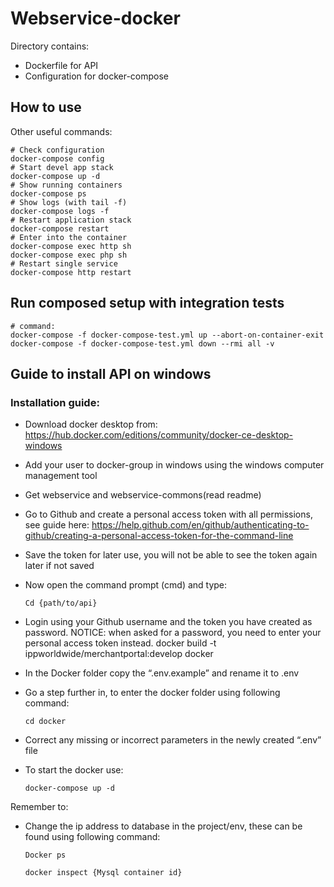 # Webservice-docker

Directory contains:

- Dockerfile for API
- Configuration for docker-compose

## How to use

Other useful commands:

```shell
# Check configuration
docker-compose config
# Start devel app stack
docker-compose up -d
# Show running containers
docker-compose ps
# Show logs (with tail -f)
docker-compose logs -f
# Restart application stack
docker-compose restart
# Enter into the container
docker-compose exec http sh
docker-compose exec php sh
# Restart single service
docker-compose http restart
```

## Run composed setup with integration tests
```
# command:
docker-compose -f docker-compose-test.yml up --abort-on-container-exit
docker-compose -f docker-compose-test.yml down --rmi all -v
```



## Guide to install API on windows 

### Installation guide:
- Download docker desktop from: https://hub.docker.com/editions/community/docker-ce-desktop-windows
- Add your user to docker-group in windows using the windows computer management tool
- Get webservice and webservice-commons(read readme)
- Go to Github and create a personal access token with all permissions, see guide here: https://help.github.com/en/github/authenticating-to-github/creating-a-personal-access-token-for-the-command-line
- Save the token for later use, you will not be able to see the token again later if not saved
- Now open the command prompt (cmd) and type:
    
   `Cd {path/to/api}`
   
- Login using your Github username and the token you have created as password. NOTICE: when asked for a password, you need to enter your personal access token instead.
    docker build -t ippworldwide/merchantportal:develop docker
- In the Docker folder copy the “.env.example” and rename it to .env
- Go a step further in, to enter the docker folder using following command:
 
  `cd docker`
- Correct any missing or incorrect parameters in the newly created “.env” file
    
- To start the docker use:

    `docker-compose up -d`
    
Remember to:
- Change the ip address to database in the project/env, these can be found using following command:

    `Docker ps`
    
    `docker inspect {Mysql container id}`
